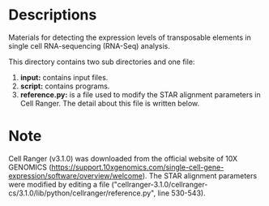 # Descriptions

Materials for detecting the expression levels of transposable elements in single cell RNA-sequencing (RNA-Seq) analysis.

This directory contains two sub directories and one file:
1. **input:** contains input files.
2. **script:** contains programs.
3. **reference.py:** is a file used to modify the STAR alignment parameters in Cell Ranger. The detail about this file is written below.

# Note

Cell Ranger (v3.1.0) was downloaded from the official website of 10X GENOMICS (https://support.10xgenomics.com/single-cell-gene-expression/software/overview/welcome). The STAR alignment parameters were modified by editing a file ("cellranger-3.1.0/cellranger-cs/3.1.0/lib/python/cellranger/reference.py", line 530-543).

